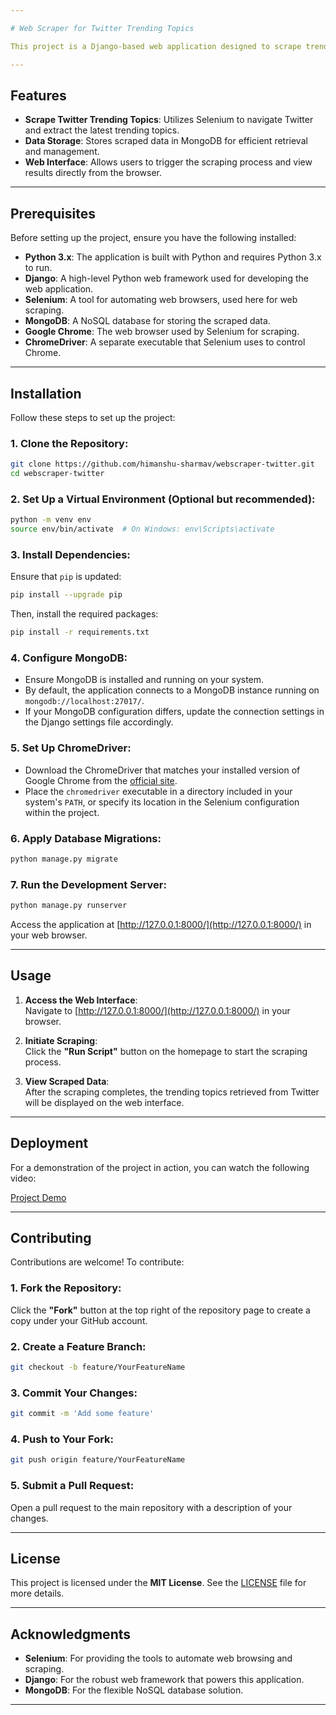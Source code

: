 ```yaml
---

# Web Scraper for Twitter Trending Topics

This project is a Django-based web application designed to scrape trending topics from Twitter using Selenium and store the retrieved data in a MongoDB database. Users can initiate the scraping process and view the results through a user-friendly web interface.

---
```


## Features

- **Scrape Twitter Trending Topics**: Utilizes Selenium to navigate Twitter and extract the latest trending topics.  
- **Data Storage**: Stores scraped data in MongoDB for efficient retrieval and management.  
- **Web Interface**: Allows users to trigger the scraping process and view results directly from the browser.  

---

## Prerequisites

Before setting up the project, ensure you have the following installed:

- **Python 3.x**: The application is built with Python and requires Python 3.x to run.  
- **Django**: A high-level Python web framework used for developing the web application.  
- **Selenium**: A tool for automating web browsers, used here for web scraping.  
- **MongoDB**: A NoSQL database for storing the scraped data.  
- **Google Chrome**: The web browser used by Selenium for scraping.  
- **ChromeDriver**: A separate executable that Selenium uses to control Chrome.  

---

## Installation

Follow these steps to set up the project:

### 1. Clone the Repository:

```bash
git clone https://github.com/himanshu-sharmav/webscraper-twitter.git
cd webscraper-twitter
```

### 2. Set Up a Virtual Environment (Optional but recommended):

```bash
python -m venv env
source env/bin/activate  # On Windows: env\Scripts\activate
```

### 3. Install Dependencies:

Ensure that `pip` is updated:

```bash
pip install --upgrade pip
```

Then, install the required packages:

```bash
pip install -r requirements.txt
```

### 4. Configure MongoDB:

- Ensure MongoDB is installed and running on your system.  
- By default, the application connects to a MongoDB instance running on `mongodb://localhost:27017/`.  
- If your MongoDB configuration differs, update the connection settings in the Django settings file accordingly.  

### 5. Set Up ChromeDriver:

- Download the ChromeDriver that matches your installed version of Google Chrome from the [official site](https://sites.google.com/a/chromium.org/chromedriver/downloads).  
- Place the `chromedriver` executable in a directory included in your system's `PATH`, or specify its location in the Selenium configuration within the project.  

### 6. Apply Database Migrations:

```bash
python manage.py migrate
```

### 7. Run the Development Server:

```bash
python manage.py runserver
```

Access the application at [http://127.0.0.1:8000/](http://127.0.0.1:8000/) in your web browser.

---

## Usage

1. **Access the Web Interface**:  
   Navigate to [http://127.0.0.1:8000/](http://127.0.0.1:8000/) in your browser.

2. **Initiate Scraping**:  
   Click the **"Run Script"** button on the homepage to start the scraping process.

3. **View Scraped Data**:  
   After the scraping completes, the trending topics retrieved from Twitter will be displayed on the web interface.

---

## Deployment

For a demonstration of the project in action, you can watch the following video:  

[Project Demo](https://drive.google.com/file/d/1bzEPAM5mZzxwV3ARSUYztI29D7ZXsRwi/view?usp=sharing)

---

## Contributing

Contributions are welcome! To contribute:  

### 1. Fork the Repository:

Click the **"Fork"** button at the top right of the repository page to create a copy under your GitHub account.  

### 2. Create a Feature Branch:

```bash
git checkout -b feature/YourFeatureName
```

### 3. Commit Your Changes:

```bash
git commit -m 'Add some feature'
```

### 4. Push to Your Fork:

```bash
git push origin feature/YourFeatureName
```

### 5. Submit a Pull Request:

Open a pull request to the main repository with a description of your changes.

---

## License

This project is licensed under the **MIT License**. See the [LICENSE](https://github.com/himanshu-sharmav/webscraper-twitter/blob/main/LICENSE) file for more details.

---

## Acknowledgments

- **Selenium**: For providing the tools to automate web browsing and scraping.  
- **Django**: For the robust web framework that powers this application.  
- **MongoDB**: For the flexible NoSQL database solution.  

---
